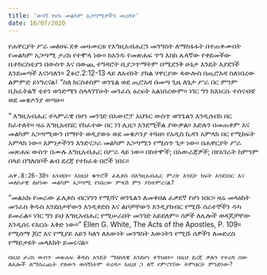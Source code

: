 ```yaml
---
title: 'ወሳኝ የሆኑ መልካም አጋጣሚዎችን መረዳት'
date: 16/07/2020
---
```


የሐዋርያት ሥራ መፅሀፍ ደቀ መዛሙርቱ የእግዚአብሔርን መንግስት ለማስፋፋት በተጠቀሙበት የመልካም አጋጣሚ ታሪክ የተሞላ ነው። ከአንዱ የመጽሐፍ ጥግ እስከ ሌላኛው የቀደመችው ቤተክርስቲያን በውስጥ እና በውጪ ተግዳሮት ቢያጋጥማትም በሚደንቅ ሁኔታ እንዴት እያደገች እንደመጣች እናነባለን። 2ቆሮ.2:12-13 ላይ ለአብነት ያክል ሃዋርያው ጳውሎስ በጢሮአዳ ስለነበረው ልምምድ ይነግረናል፤ “ስለ ክርስቶስም ወንጌል ወደ ጢሮአዳ በመጣ ጊዜ ለጌታ ሥራ በር ምንም ቢከፈትልኝ ቲቶን ወንድሜን ስላላገኘሁት መንፈሴ ዕረፍት አልነበረውም። ነገር ግን ከእነርሱ ተሰናብቼ ወደ መቄዶንያ ወጣሁ።

” እግዚአብሔር ተኣምራዊ በሆነ መንገድ በአውሮፓ አህጉር ውስጥ ወንጌልን እንዲሰብክ በር ከፈተለት። ዛሬ እግዚአብሄር የከፈተው በር ነገ ሊዘጋ እንደሚችል ያውቃል። እድሉን በመጠቀም እና መልካም አጋጣሚውን በማየት ወዲያውኑ ወደ መቄዶንያ ተጓዘ። የአዲስ ኪዳን አምላክ በር የሚከፍት አምላክ ነው። እምነታችንን እንድናጋራ መልካም አጋጣሚን የሚሰጥ ጌታ ነው። በሐዋርያት ሥራ መጽሐፍ ውስጥ በሙሉ እግዚአብሔር በሥራ ላይ ነው። በከተሞች; በአውራጃዎች; በየአገራት ከምንም በላይ በግለሰቦች ልብ ደረጃ የተከፈቱ በሮች ነበሩ።

`ሐዋ.8:26-38ን አንብቡ። እነዚህ ቁጥሮች ፊሊጶስ በእግዚአብሔር ምሪት እንዴት ክፍት እንደነበር እና መለኮታዊ ለሆነው መልካም አጋጣሚ የነበረው ምላሽ ምን ያስተምረናል?`

“መልአኩ የመራው ፊሊጶስ ብርሃንን የሚሻና ወንጌልን ለመቀበል ፈቃደኛ የሆነ ነበር። ዛሬ መላዕክት መንፈስ ቅዱስ አንደበታቸውን እንዲቀድስ እና ልቦቻቸውን እንዲያከብር የሚሹ ሰራተኞችን ዱካ ይመራል። ነገር ግን ይህ እግዚአብሔር     የሚሠራበት መንገድ አይደለም። ሰዎች ለሌሎች ወዳጆቻቸው እንዲሰሩ የእርሱ እቅድ ነው።” Ellen G. White, The Acts of the Apostles, P. 109። የሚሰማ ጆሮ እና የሚያይ አይን ካለን ለእውነት መንግስት እውነትን የሚሹ ሰዎችን ለመድረስ የማይታዩት መላእክት ይመሩናል።

`በዚህ ታሪክ ውስጥ መጽሐፍ ቅዱስ እንዴት ማዕከላዊ እንደሆነ ተገንዘቡ። በዚህ ደረጃ ቃሉን የተረዳ ሰው ለሌሎች ለማሰራጨት ያለውን ወሳኝነትም ተረዱ። እዚህ ጋ ለኛ የምናገኘው ትምህርት ምንድነው?`